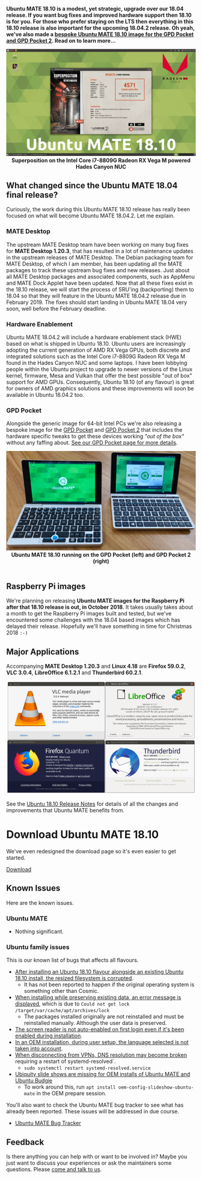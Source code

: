 <!--
.. title: Ubuntu MATE 18.10 Final Release
.. slug: ubuntu-mate-cosmic-final-release
.. date: 2018-10-18 17:00:00 UTC
.. tags: Ubuntu,MATE,Cosmic,Cuttlefish,18.10,final
.. link:
.. description: Ubuntu MATE 18.10 (Cosmic Cuttlefish) Final Release
.. type: text
.. author: Martin Wimpress
-->

**Ubuntu MATE 18.10 is a modest, yet strategic, upgrade over our 18.04
release. If you want bug fixes and improved hardware support then 18.10 is for
you. For those who prefer staying on the LTS then everything in this 18.10
release is also important for the upcoming 18.04.2 release. Oh yeah, we've
also made a [bespoke Ubuntu MATE 18.10 image for the GPD Pocket and GPD Pocket
2](/gpd-pocket/). Read on to learn more...**

<div align="center">
  <img src="/gallery/blog/1810-final.jpg" alt="Ubuntu MATE 18.10" /><br />
  <b>Superposition on the Intel Core i7-8809G Radeon RX Vega M powered Hades Canyon NUC</b>
</div>

## What changed since the Ubuntu MATE 18.04 final release?

Curiously, the work during this Ubuntu MATE 18.10 release has really been
focused on what will become Ubuntu MATE 18.04.2. Let me explain.

### MATE Desktop

The upstream MATE Desktop team have been working on many bug fixes for **MATE
Desktop 1.20.3**, that has resulted in a lot of maintenance updates in the
upstream releases of MATE Desktop. The Debian packaging team for MATE Desktop,
of which I am member, has been updating all the MATE packages to track these
upstream bug fixes and new releases. Just about all MATE Desktop packages and
associated components, such as AppMenu and MATE Dock Applet have been updated.
Now that all these fixes exist in the 18.10 release, we will start the process
of SRU'ing (backporting) them to 18.04 so that they will feature in the Ubuntu
MATE 18.04.2 release due in February 2019. The fixes should start landing in
Ubuntu MATE 18.04 very soon, well before the February deadline.

### Hardware Enablement

Ubuntu MATE 18.04.2 will include a hardware enablement stack (HWE) based on
what is shipped in Ubuntu 18.10. Ubuntu users are increasingly adopting the
current generation of AMD RX Vega GPUs, both discrete and integrated solutions
such as the Intel Core i7-8809G Radeon RX Vega M found in the Hades Canyon NUC
and some laptops. I have been lobbying people within the Ubuntu project to
upgrade to newer versions of the Linux kernel, firmware, Mesa and Vulkan that
offer the best possible "out of box" support for AMD GPUs. Consequently,
Ubuntu 18.10 (of any flavour) is great for owners of AMD graphics solutions
and these improvements will soon be available in Ubuntu 18.04.2 too.

### GPD Pocket

Alongside the generic image for 64-bit Intel PCs we're also releasing a
bespoke image for the [GPD Pocket](https://gpd.hk/gpdpocket) and
[GPD Pocket 2](https://gpd.hk/gpdpocket2) that includes the hardware
specific tweaks to get these devices working *"out of the box"*
without any faffing about. [See our GPD Pocket page for more details](/gpd-pocket/).

<div align="center">
  <img src="/gallery/blog/gpd-pockets.jpg" /></a><br />
  <b>Ubuntu MATE 18.10 running on the GPD Pocket (left) and GPD Pocket 2 (right)</b>
</div>
<br />

## Raspberry Pi images

We're planning on releasing **Ubuntu MATE images for the Raspberry Pi after
that 18.10 release is out, in October 2018**. It takes usually takes about a
month to get the Raspberry Pi images built and tested, but we've encountered
some challenges with the 18.04 based images which has delayed their release.
Hopefully we'll have something in time for Christmas 2018 `:-)`

## Major Applications

Accompanying **MATE Desktop 1.20.3** and **Linux 4.18** are **Firefox
59.0.2**, **VLC 3.0.4**, **LibreOffice 6.1.2.1** and **Thunderbird 60.2.1**.

<div align="center">
<img src="/gallery/cosmic/versions.png" alt="Major Applications" /><br />
</div>

See the [Ubuntu 18.10 Release
Notes](https://wiki.ubuntu.com/CosmicCuttlefish/ReleaseNotes) for details of all
the changes and improvements that Ubuntu MATE benefits from.

<div class="bs-component">
    <div class="jumbotron">
        <h1>Download Ubuntu MATE 18.10</h1>
        <p>We've even redesigned the download page so it's even easier to get started.</p>
        <a href="/download/" class="btn btn-primary btn-lg">Download</a>
        </p>
    </div>
</div>

## Known Issues

Here are the known issues.

### Ubuntu MATE

  * Nothing significant.

### Ubuntu family issues

This is our known list of bugs that affects all flavours.

  * [After installing an Ubuntu 18.10 flavour alongside an existing Ubuntu 18.10 install, the resized filesystem is corrupted](https://pad.lv/1798562).
    * It has not been reported to happen if the original operating system is something other than Cosmic.
  * [When installing while preserving existing data, an error message is displayed](https://pad.lv/1798369), which is due to `Could not get lock /target/var/cache/apt/archives/lock` 
    * The packages installed originally are not reinstalled and must be reinstalled manually. Although the user data is preserved.
  * [The screen reader is not auto-enabled on first login even if it's been enabled during installation](https://pad.lv/1796275).
  * [In an OEM installation, during user setup, the language selected is not taken into account](https://pad.lv/1798554).
  * [When disconnecting from VPNs, DNS resolution may become broken](https://pad.lv/1797415) requiring a restart of systemd-resolved`.
    * `sudo systemctl restart systemd-resolved.service`
  * [Ubiquity slide shows are missing for OEM installs of Ubuntu MATE and Ubuntu Budgie](https://pad.lv/1713720)
    * To work around this, run `apt install oem-config-slideshow-ubuntu-mate` in the OEM prepare session.

You'll also want to check the Ubuntu MATE bug tracker to see what has already
been reported. These issues will be addressed in due course.

  * [Ubuntu MATE Bug Tracker](https://bugs.launchpad.net/ubuntu-mate)

## Feedback

Is there anything you can help with or want to be involved in? Maybe you just
want to discuss your experiences or ask the maintainers some questions. Please
[come and talk to us](https://ubuntu-mate.community/).
